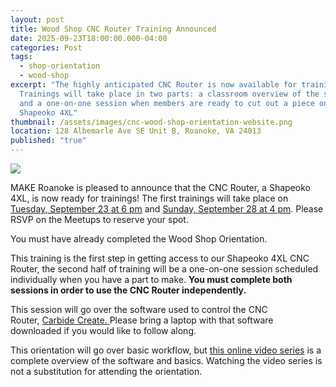 ```yaml
---
layout: post
title: Wood Shop CNC Router Training Announced
date: 2025-09-23T18:00:00.000-04:00
categories: Post
tags:
  - shop-orientation
  - wood-shop
excerpt: "The highly anticipated CNC Router is now available for trainings.
  Trainings will take place in two parts: a classroom overview of the software
  and a one-on-one session when members are ready to cut out a piece on the
  Shapeoko 4XL"
thumbnail: /assets/images/cnc-wood-shop-orientation-website.png
location: 128 Albemarle Ave SE Unit B, Roanoke, VA 24013
published: "true"
---
```

![](/assets/images/cnc-wood-shop-orientation-website.png)

MAKE Roanoke is pleased to announce that the CNC Router, a Shapeoko 4XL, is now ready for trainings! The first trainings will take place on [Tuesday, September 23 at 6 pm](https://www.meetup.com/make-roanoke/events/311106760/) and [Sunday, September 28 at 4 pm](https://www.meetup.com/make-roanoke/events/311106768/). Please RSVP on the Meetups to reserve your spot.

You must have already completed the Wood Shop Orientation.

This training is the first step in getting access to our Shapeoko 4XL CNC Router, the second half of training will be a one-on-one session scheduled individually when you have a part to make. **You must complete both sessions in order to use the CNC Router independently.**

This session will go over the software used to control the CNC Router, [Carbide Create. ](https://carbide3d.com/carbidecreate/download/)Please bring a laptop with that software downloaded if you would like to follow along.

This orientation will go over basic workflow, but [this online video series](https://carbide3d.com/hub/courses/create/) is a complete overview of the software and basics. Watching the video series is not a substitution for attending the orientation.

